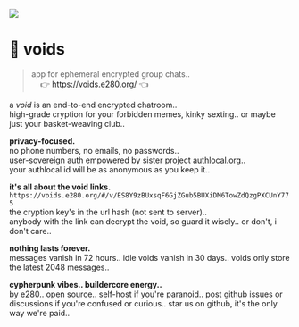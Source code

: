 
![](https://i.imgur.com/m7T5hZ7.jpeg)

# 🌌 voids

> app for ephemeral encrypted group chats..  
> &nbsp; &nbsp; 👉 https://voids.e280.org/ 👈  

a *void* is an end-to-end encrypted chatroom..  
high-grade cryption for your forbidden memes, kinky sexting.. or maybe just your basket-weaving club..  

**privacy-focused.**  
no phone numbers, no emails, no passwords..  
user-sovereign auth empowered by sister project [authlocal.org](https://authlocal.org/)..  
your authlocal id will be as anonymous as you keep it..  

**it's all about the void links.**  
`https://voids.e280.org/#/v/ES8Y9zBUxsqF6GjZGub5BUXiDM6TowZdQzgPXCUnY775`  
the cryption key's in the url hash (not sent to server)..  
anybody with the link can decrypt the void, so guard it wisely.. or don't, i don't care..  

**nothing lasts forever.**  
messages vanish in 72 hours.. idle voids vanish in 30 days.. voids only store the latest 2048 messages..

**cypherpunk vibes.. buildercore energy..**  
by [e280](https://e280.org/).. open source.. self-host if you're paranoid.. post github issues or discussions if you're confused or curious.. star us on github, it's the only way we're paid..  

